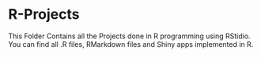 # R-Projects

This Folder Contains all the Projects done in R programming using RStidio. 
You can find all .R files, RMarkdown files and Shiny apps implemented in R.
